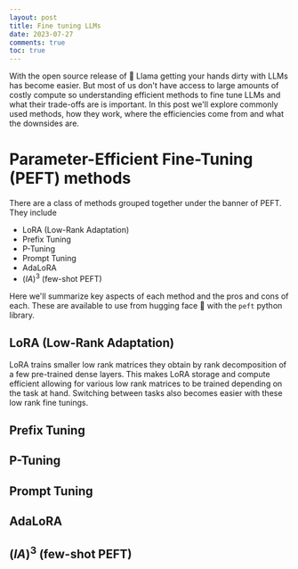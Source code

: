 ```yaml
---
layout: post
title: Fine tuning LLMs
date: 2023-07-27
comments: true
toc: true
---
```


With the open source release of 🤗 Llama getting your hands dirty with LLMs has become easier. But most of us don't have access to large amounts of costly compute so understanding efficient methods to fine tune LLMs and what their trade-offs are is important. In this post we'll explore commonly used methods, how they work, where the efficiencies come from and what the downsides are.


# Parameter-Efficient Fine-Tuning (PEFT) methods

There are a class of methods grouped together under the banner of PEFT. They include

- LoRA (Low-Rank Adaptation)
- Prefix Tuning
- P-Tuning
- Prompt Tuning
- AdaLoRA
- $(IA)^3$ (few-shot PEFT)


Here we'll summarize key aspects of each method and the pros and cons of each. These are available to use from hugging face 🤗 with the `peft` python library.

## LoRA (Low-Rank Adaptation)

LoRA trains smaller low rank matrices they obtain by rank decomposition of a few pre-trained dense layers. This makes LoRA storage and compute efficient allowing for various low rank matrices to be trained depending on the task at hand. Switching between tasks also becomes easier with these low rank fine tunings.

## Prefix Tuning


## P-Tuning


## Prompt Tuning


## AdaLoRA


## $(IA)^3$ (few-shot PEFT)